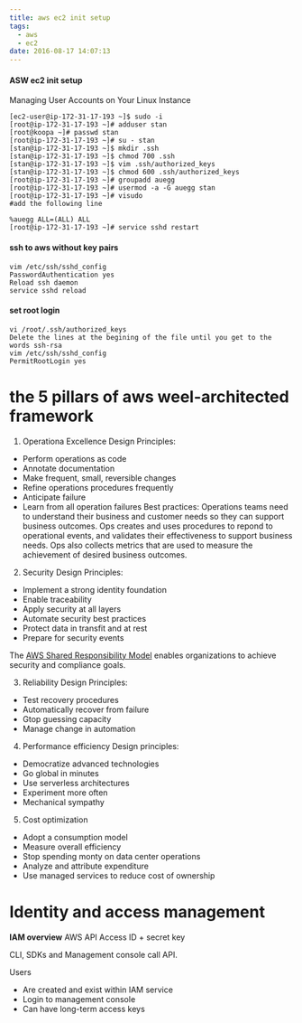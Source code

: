 ```yaml
---
title: aws ec2 init setup
tags: 
  - aws
  - ec2
date: 2016-08-17 14:07:13
---
```


#### ASW ec2 init setup

Managing User Accounts on Your Linux Instance
```
[ec2-user@ip-172-31-17-193 ~]$ sudo -i
[root@ip-172-31-17-193 ~]# adduser stan
[root@koopa ~]# passwd stan
[root@ip-172-31-17-193 ~]# su - stan
[stan@ip-172-31-17-193 ~]$ mkdir .ssh
[stan@ip-172-31-17-193 ~]$ chmod 700 .ssh
[stan@ip-172-31-17-193 ~]$ vim .ssh/authorized_keys
[stan@ip-172-31-17-193 ~]$ chmod 600 .ssh/authorized_keys
[root@ip-172-31-17-193 ~]# groupadd auegg
[root@ip-172-31-17-193 ~]# usermod -a -G auegg stan
[root@ip-172-31-17-193 ~]# visudo
#add the following line

%auegg ALL=(ALL) ALL
[root@ip-172-31-17-193 ~]# service sshd restart

```

#### ssh to aws without key pairs
```
vim /etc/ssh/sshd_config
PasswordAuthentication yes
Reload ssh daemon
service sshd reload
```

#### set root login
```
vi /root/.ssh/authorized_keys
Delete the lines at the begining of the file until you get to the words ssh-rsa
vim /etc/ssh/sshd_config
PermitRootLogin yes
```

# the 5 pillars of aws weel-architected framework
1. Operationa Excellence
Design Principles:
- Perform operations as code
- Annotate documentation
- Make frequent, small, reversible changes
- Refine operations procedures frequently
- Anticipate failure
- Learn from all operation failures
Best practices: 
Operations teams need to understand their business and customer needs so they can support business outcomes.
Ops creates and uses procedures to repond to operational events, and validates their effectiveness to support
business needs. Ops also collects metrics that are used to measure the achievement of desired business outcomes.

2. Security
Design Principles:
- Implement a strong identity foundation
- Enable traceability
- Apply security at all layers
- Automate security best practices
- Protect data in transfit and at rest
- Prepare for security events

The [AWS Shared Responsibility Model](https://aws.amazon.com/compliance/shared-responsibility-model/) enables organizations to achieve
security and compliance goals.

3. Reliability
Design Principles:
- Test recovery procedures
- Automatically recover from failure
- Gtop guessing capacity
- Manage change in automation

4. Performance efficiency
Design principles:
- Democratize advanced technologies
- Go global in minutes
- Use serverless architectures
- Experiment more often
- Mechanical sympathy

5. Cost optimization
- Adopt a consumption model
- Measure overall efficiency
- Stop spending monty on data center operations
- Analyze and attribute expenditure
- Use managed services to reduce cost of ownership

# Identity and access management
**IAM overview**
AWS API
Access ID + secret key

CLI, SDKs and Management console call API.

Users
- Are created and exist within IAM service
- Login to management console
- Can have long-term access keys


